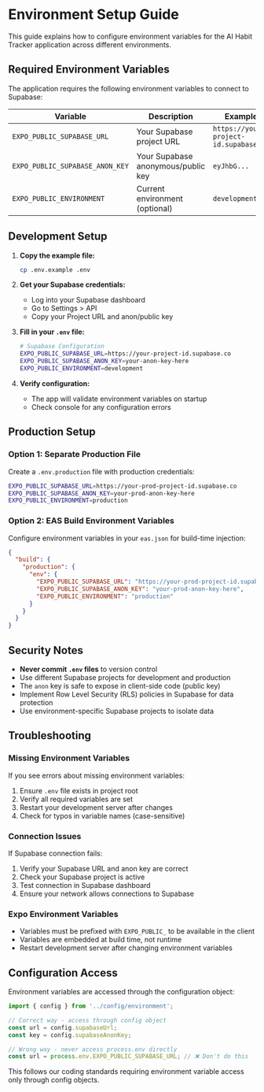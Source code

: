 # Environment Setup Guide

This guide explains how to configure environment variables for the AI Habit Tracker application across different environments.

## Required Environment Variables

The application requires the following environment variables to connect to Supabase:

| Variable | Description | Example |
|----------|-------------|---------|
| `EXPO_PUBLIC_SUPABASE_URL` | Your Supabase project URL | `https://your-project-id.supabase.co` |
| `EXPO_PUBLIC_SUPABASE_ANON_KEY` | Your Supabase anonymous/public key | `eyJhbG...` |
| `EXPO_PUBLIC_ENVIRONMENT` | Current environment (optional) | `development` |

## Development Setup

1. **Copy the example file:**
   ```bash
   cp .env.example .env
   ```

2. **Get your Supabase credentials:**
   - Log into your Supabase dashboard
   - Go to Settings > API
   - Copy your Project URL and anon/public key

3. **Fill in your `.env` file:**
   ```bash
   # Supabase Configuration
   EXPO_PUBLIC_SUPABASE_URL=https://your-project-id.supabase.co
   EXPO_PUBLIC_SUPABASE_ANON_KEY=your-anon-key-here
   EXPO_PUBLIC_ENVIRONMENT=development
   ```

4. **Verify configuration:**
   - The app will validate environment variables on startup
   - Check console for any configuration errors

## Production Setup

### Option 1: Separate Production File
Create a `.env.production` file with production credentials:
```bash
EXPO_PUBLIC_SUPABASE_URL=https://your-prod-project-id.supabase.co
EXPO_PUBLIC_SUPABASE_ANON_KEY=your-prod-anon-key-here
EXPO_PUBLIC_ENVIRONMENT=production
```

### Option 2: EAS Build Environment Variables
Configure environment variables in your `eas.json` for build-time injection:
```json
{
  "build": {
    "production": {
      "env": {
        "EXPO_PUBLIC_SUPABASE_URL": "https://your-prod-project-id.supabase.co",
        "EXPO_PUBLIC_SUPABASE_ANON_KEY": "your-prod-anon-key-here",
        "EXPO_PUBLIC_ENVIRONMENT": "production"
      }
    }
  }
}
```

## Security Notes

- **Never commit `.env` files** to version control
- Use different Supabase projects for development and production
- The `anon` key is safe to expose in client-side code (public key)
- Implement Row Level Security (RLS) policies in Supabase for data protection
- Use environment-specific Supabase projects to isolate data

## Troubleshooting

### Missing Environment Variables
If you see errors about missing environment variables:
1. Ensure `.env` file exists in project root
2. Verify all required variables are set
3. Restart your development server after changes
4. Check for typos in variable names (case-sensitive)

### Connection Issues
If Supabase connection fails:
1. Verify your Supabase URL and anon key are correct
2. Check your Supabase project is active
3. Test connection in Supabase dashboard
4. Ensure your network allows connections to Supabase

### Expo Environment Variables
- Variables must be prefixed with `EXPO_PUBLIC_` to be available in the client
- Variables are embedded at build time, not runtime
- Restart development server after changing environment variables

## Configuration Access

Environment variables are accessed through the configuration object:

```typescript
import { config } from '../config/environment';

// Correct way - access through config object
const url = config.supabaseUrl;
const key = config.supabaseAnonKey;

// Wrong way - never access process.env directly
const url = process.env.EXPO_PUBLIC_SUPABASE_URL; // ❌ Don't do this
```

This follows our coding standards requiring environment variable access only through config objects.